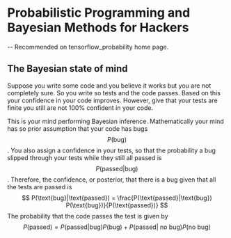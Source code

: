 # Probabilistic Programming and Bayesian Methods for Hackers 

-- Recommended on tensorflow_probability home page.

## The Bayesian state of mind

Suppose you write some code and you believe it works but you are not completely sure. So you write so tests and the code passes. Based on this your confidence in your code improves. However, give that your tests are finite you still are not 100% confident in your code. 

This is your mind performing Bayesian inference. Mathematically your mind has so prior assumption that your code has bugs $$P(\text{bug})$$. You also assign a confidence in your tests, so that the probability a bug slipped through your tests while they still all passed is $$P(\text{passed}|\text{bug})$$. Therefore, the confidence, or posterior, that there is a bug given that all the tests are passed is
$$
P(\text{bug}|\text{passed}) = \frac{P(\text{passed}|\text{bug}) P(\text{bug})}{P(\text{passed})}
$$
The probability that the code passes the test is given by
$$
P(\text{passed}) = P(\text{passed}|\text{bug}) P(\text{bug}) +  P(\text{passed}|\text{ no bug}) P(\text{no bug})
$$
